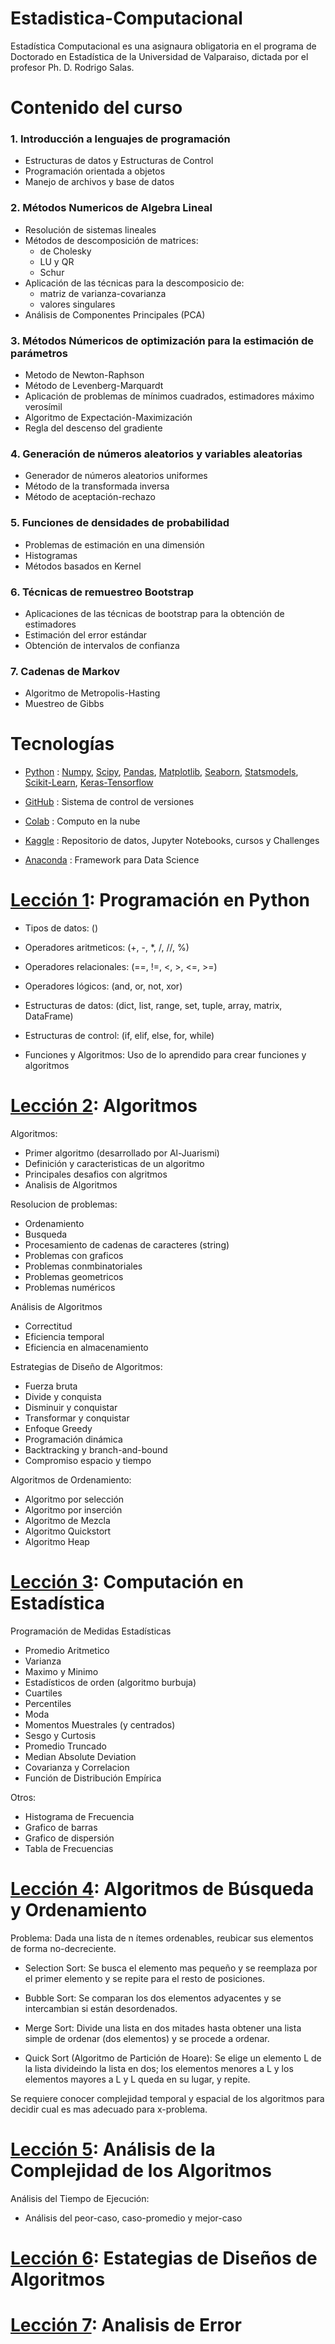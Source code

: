 # Estadistica-Computacional

Estadística Computacional es una asignaura obligatoria en el programa de Doctorado en Estadística de la Universidad de Valparaiso, dictada por el profesor Ph. D. Rodrigo Salas.


# Contenido del curso

### 1. Introducción a lenguajes de programación

- Estructuras de datos y Estructuras de Control
- Programación orientada a objetos
- Manejo de archivos y base de datos

### 2. Métodos Numericos de Algebra Lineal

- Resolución de sistemas lineales
- Métodos de descomposición de matrices:
  - de Cholesky
  - LU y QR
  - Schur
- Aplicación de las  técnicas para la descomposicio de:
  - matriz de varianza-covarianza
  - valores singulares
- Análisis de Componentes Principales (PCA)

### 3. Métodos Númericos de optimización para la estimación de parámetros

- Metodo de Newton-Raphson
- Método de Levenberg-Marquardt
- Aplicación de problemas de mínimos cuadrados, estimadores máximo verosímil
- Algoritmo de Expectación-Maximización
- Regla del descenso del gradiente

### 4. Generación de números aleatorios y variables aleatorias

- Generador de números aleatorios uniformes
- Método de la transformada inversa
- Método de aceptación-rechazo

### 5. Funciones de densidades de probabilidad

- Problemas de estimación en una dimensión
- Histogramas
- Métodos basados en Kernel

### 6. Técnicas de remuestreo Bootstrap

- Aplicaciones de las técnicas de bootstrap para la obtención de estimadores
- Estimación del error estándar
- Obtención de intervalos de confianza

### 7. Cadenas de Markov

- Algoritmo de Metropolis-Hasting
- Muestreo de Gibbs


# Tecnologías

- [Python](https://www.python.org/)
: [Numpy](https://numpy.org/), [Scipy](https://scipy.org/), [Pandas](https://pandas.pydata.org/), [Matplotlib](https://matplotlib.org/), [Seaborn](https://seaborn.pydata.org/), [Statsmodels](https://www.statsmodels.org/stable/index.html), [Scikit-Learn](https://scikit-learn.org/stable/), [Keras-Tensorflow](https://www.tensorflow.org/)

- [GitHub](https://github.com/VictorTrigo)
: Sistema de control de versiones

- [Colab](clase01.ipynb)
: Computo en la nube

- [Kaggle](https://www.kaggle.com/victortrigo)
: Repositorio de datos, Jupyter Notebooks, cursos y Challenges

- [Anaconda](https://www.anaconda.com/)
: Framework para Data Science


# [Lección 1](leccion01.ipynb): Programación en Python

- Tipos de datos: ()

- Operadores aritmeticos: (+, -, *, /, //, %)

- Operadores relacionales: (==, !=, <, >, <=, >=)

- Operadores lógicos: (and, or, not, xor) 

- Estructuras de datos: (dict, list, range, set, tuple, array, matrix, DataFrame)

- Estructuras de control: (if, elif, else, for, while)

- Funciones y Algoritmos: Uso de lo aprendido para crear funciones y algoritmos



# [Lección 2](leccion02.ipynb): Algoritmos

Algoritmos:
 - Primer algoritmo (desarrollado por Al-Juarismi)
 - Definición y caracteristicas de un algoritmo
 - Principales desafios con algritmos
 - Analisis de Algoritmos

Resolucion de problemas:
 - Ordenamiento
 - Busqueda
 - Procesamiento de cadenas de caracteres (string)
 - Problemas con graficos
 - Problemas conmbinatoriales
 - Problemas geometricos
 - Problemas numéricos

Análisis de Algoritmos
 - Correctitud
 - Eficiencia temporal
 - Eficiencia en almacenamiento

Estrategias de Diseño de Algoritmos:
 - Fuerza bruta
 - Divide y conquista
 - Disminuir y conquistar
 - Transformar y conquistar
 - Enfoque Greedy
 - Programación dinámica
 - Backtracking y branch-and-bound
 - Compromiso espacio y tiempo

Algoritmos de Ordenamiento:
 - Algoritmo por selección
 - Algoritmo por inserción
 - Algoritmo de Mezcla
 - Algoritmo Quickstort
 - Algoritmo Heap





# [Lección 3](leccion03.ipynb): Computación en Estadística

Programación de Medidas Estadísticas
 - Promedio Aritmetico
 - Varianza
 - Maximo y Minimo
 - Estadísticos de orden (algoritmo burbuja)
 - Cuartiles
 - Percentiles
 - Moda
 - Momentos Muestrales (y centrados)
 - Sesgo y Curtosis
 - Promedio Truncado
 - Median Absolute Deviation
 - Covarianza y Correlacion
 - Función de Distribución Empírica

Otros:
 - Histograma de Frecuencia
 - Grafico de barras
 - Grafico de dispersión
 - Tabla de Frecuencias


# [Lección 4](clase04.ipynb): Algoritmos de Búsqueda y Ordenamiento

Problema: Dada una lista de n ítemes ordenables, reubicar sus elementos de forma no-decreciente.

- Selection Sort: Se busca el elemento mas pequeño y se reemplaza por el primer elemento y se repite para el resto de posiciones.

- Bubble Sort: Se comparan los dos elementos adyacentes y se intercambian si están desordenados.

- Merge Sort: Divide una lista en dos mitades hasta obtener una lista simple de ordenar (dos elementos) y se procede a ordenar.

- Quick Sort (Algoritmo de Partición de Hoare): Se elige un elemento L de la lista divideindo la lista en dos; los elementos menores a L y los elementos mayores a L y L queda en su lugar, y repite.

Se requiere conocer complejidad temporal y espacial de los algoritmos para decidir cual es mas adecuado para x-problema.


# [Lección 5](clase05.ipynb): Análisis de la Complejidad de los Algoritmos

Análisis del Tiempo de Ejecución: 
 - Análisis del peor-caso, caso-promedio y mejor-caso





# [Lección 6](clase06.ipynb): Estategias de Diseños de Algoritmos


# [Lección 7](clase07.ipynb): Analisis de Error




















